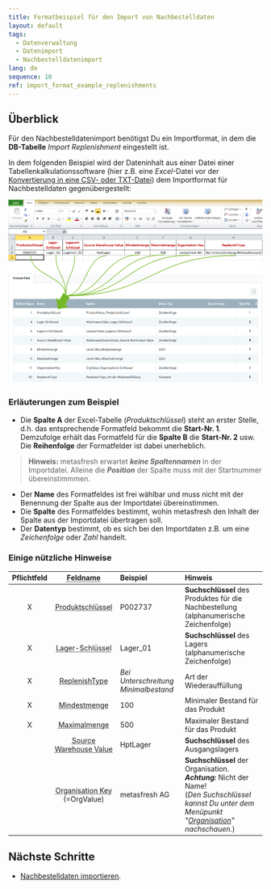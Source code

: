 ```yaml
---
title: Formatbeispiel für den Import von Nachbestelldaten
layout: default
tags:
  - Datenverwaltung
  - Datenimport
  - Nachbestelldatenimport
lang: de
sequence: 10
ref: import_format_example_replenishments
---
```


## Überblick
Für den Nachbestelldatenimport benötigst Du ein Importformat, in dem die **DB-Tabelle** *Import Replenishment* eingestellt ist.

In dem folgenden Beispiel wird der Dateninhalt aus einer Datei einer Tabellenkalkulationssoftware (hier z.B. eine *Excel*-Datei vor der [Konvertierung in eine CSV- oder TXT-Datei](Importdatei_nuetzliche_Hinweise)) dem Importformat für Nachbestelldaten gegenübergestellt:

![](assets/Nachbestellung_Excel-Tabelle_Format.png)

### Erläuterungen zum Beispiel
- Die **Spalte A** der Excel-Tabelle (*Produktschlüssel*) steht an erster Stelle, d.h. das entsprechende Formatfeld bekommt die **Start-Nr. 1**. Demzufolge erhält das Formatfeld für die **Spalte B** die **Start-Nr. 2** usw.<br> Die **Reihenfolge** der Formatfelder ist dabei unerheblich.
 >**Hinweis:** metasfresh erwartet ***keine Spaltennamen*** in der Importdatei. Alleine die ***Position*** der Spalte muss mit der Startnummer übereinstimmmen.

- Der **Name** des Formatfeldes ist frei wählbar und muss nicht mit der Benennung der Spalte aus der Importdatei übereinstimmen.
- Die **Spalte** des Formatfeldes bestimmt, wohin metasfresh den Inhalt der Spalte aus der Importdatei übertragen soll.
- Der **Datentyp** bestimmt, ob es sich bei den Importdaten z.B. um eine *Zeichenfolge* oder *Zahl* handelt.

### Einige nützliche Hinweise

| Pflichtfeld | <abbr title="Bewege den Mauszeiger über den Feldnamen, um den entspr. Spaltennamen zu sehen.">Feldname</abbr> | Beispiel | Hinweis |
| :---: | :---: | :--- | :--- |
| X | <abbr title="ProductValue_Produktschlüssel">Produktschlüssel</abbr> | P002737 | **Suchschlüssel** des Produktes für die Nachbestellung (alphanumerische Zeichenfolge) |
| X | <abbr title="WarehouseValue_Lager-Schlüssel">Lager-Schlüssel</abbr> | Lager_01 | **Suchschlüssel** des Lagers (alphanumerische Zeichenfolge) |
| X | <abbr title="ReplenishType_Art der Wiederauffüllung">ReplenishType</abbr> | *Bei Unterschreitung Minimalbestand* | Art der Wiederauffüllung |
| X | <abbr title="Level_Min_Mindestmenge">Mindestmenge</abbr> | 100 | Minimaler Bestand für das Produkt |
| X | <abbr title="Level_Max_Maximalmenge">Maximalmenge</abbr> | 500 | Maximaler Bestand für das Produkt |
|  | <abbr title="WarehouseSourceValue_Source Warehouse Value">Source Warehouse Value</abbr> | HptLager | **Suchschlüssel** des Ausgangslagers |
|  | <abbr title="OrgValue_Organisations-Schlüssel">Organisation Key</abbr><br> (=OrgValue) | metasfresh AG | **Suchschlüssel** der Organisation.<br> ***Achtung:*** Nicht der Name!<br> (*Den Suchschlüssel kannst Du unter dem Menüpunkt "[Organisation](Menu)" nachschauen.*) |

## Nächste Schritte
- [Nachbestelldaten importieren](Nachbestelldaten_importieren).
